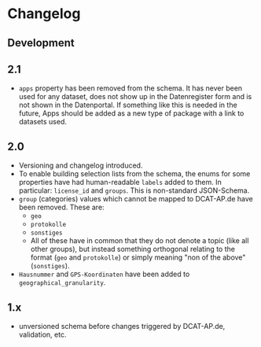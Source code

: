 # Changelog

## Development

## 2.1

- `apps` property has been removed from the schema. It has never been used for any dataset, does not show up in the Datenregister form and is not shown in the Datenportal. If something like this is needed in the future, Apps should be added as a new type of package with a link to datasets used.

## 2.0

- Versioning and changelog introduced.
- To enable building selection lists from the schema, the enums for some properties
  have had human-readable `labels` added to them. In particular: `license_id` and
  `groups`. This is non-standard JSON-Schema.
- `group` (categories) values which cannot be mapped to DCAT-AP.de have been removed. These are:
  - `geo`
  - `protokolle`
  - `sonstiges`
  - All of these have in common that they do not denote a topic (like all other groups), but instead
    something orthogonal relating to the format (`geo` and `protokolle`) or simply meaning 
    "non of the above" (`sonstiges`).
- `Hausnummer` and `GPS-Koordinaten` have been added to `geographical_granularity`.

## 1.x

- unversioned schema before changes triggered by DCAT-AP.de, validation, etc.